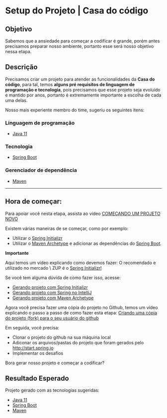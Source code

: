 # Setup do Projeto | Casa do código

## Objetivo

Sabemos que a ansiedade para começar a codificar é grande, porém antes precisamos preparar nosso ambiente, portanto esse será nosso objetivo nessa etapa.

## Descrição

Precisamos criar um projeto para atender as funcionalidades da **Casa do código**, para tal, temos **alguns pré requisitos de linguagem de programação e tecnologia**, pois precisamos que esse projeto seja evoluído e mantido por anos, portanto é extremamente importante a escolha de cada uma delas.

Nosso mais experiente membro do time, sugeriu os seguintes itens:

### Linguagem de programação

- [Java 11](https://www.oracle.com/java/technologies/javase-jdk11-downloads.html)

### Tecnologia

- [Spring Boot](https://spring.io/projects/spring-boot)

### Gerenciador de dependência

- [Maven](https://maven.apache.org/)

-------

## Hora de começar:

Para apoiar você nesta etapa, assista ao vídeo [COMEÇANDO UM PROJETO NOVO](https://www.youtube.com/watch?v=rIGvAhDVfMw)

Existem várias maneiras de se começar, como por exemplo:

- Utilizar o [Spring Initializr](https://start.spring.io/)
- Utilizar o [Maven Archetype](https://maven.apache.org/archetype/index.html) e adicionar as dependências do [Spring Boot](https://spring.io/projects/spring-boot).

**Importante**

Aqui temos um vídeo explicando como devemos fazer: 
O recomendado e utilizado no mercado \ ZUP é o [Spring Initializr!](https://start.spring.io/)

Se você tem alguma dúvida de como fazer isso, acesse:

- [Gerando projeto com Spring Initializr](https://github.com/zup-academy/nosso-cartao-documentacao/blob/master/informacao_procedural/spring-initializr-novo-projeto.md)
- [Gerando projeto com Spring no IntelliJ](https://www.jetbrains.com/help/idea/spring-boot.html#top)
- [Gerando projeto com Maven Archetype](https://github.com/zup-academy/nosso-cartao-documentacao/blob/master/informacao_procedural/maven-archetype-novo-projeto.md)

Agora você precisa fazer uma cópia do projeto no Github, temos um vídeo explicando o passo a passo de como fazer esta etapa: [Criando uma cópia do projeto (fork) para o seu usuário do github](https://github.com/zup-academy/orange-talents-05-template-casa-do-codigo)


Em seguida, você precisa:
  - Clonar o projeto do github na sua máquina local
  - Adiconar os arquivos/pastas do projeto que foram gerados pelo http://start.spring.io
  - Implementar os desafios


Bora gerar nosso projeto e começar a codificar?

## Resultado Esperado

Projeto gerado com as tecnologias sugeridas:

- [Java 11](https://www.oracle.com/java/technologies/javase-jdk11-downloads.html)
- [Spring Boot](https://spring.io/projects/spring-boot)
- [Maven](https://maven.apache.org/)
